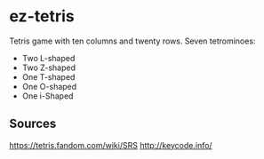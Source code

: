 # ez-tetris
Tetris game with ten columns and twenty rows.
Seven tetrominoes:
- Two L-shaped
- Two Z-shaped
- One T-shaped
- One O-shaped
- One i-Shaped


## Sources
https://tetris.fandom.com/wiki/SRS
http://keycode.info/
